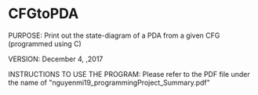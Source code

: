 # CFGtoPDA
PURPOSE:  Print out the state-diagram of a PDA from a given CFG (programmed using C)

VERSION: December 4, ,2017

INSTRUCTIONS TO USE THE PROGRAM:  Please refer to the PDF file under the name of "nguyenmi19_programmingProject_Summary.pdf"
